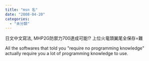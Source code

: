 ```yaml
---
title: "msn 名"
date: "2008-04-20"
categories: 
  - "未分類"
---
```


日文中文寫法, MHP2G防禦力700達成可能!? 上位火竜頭翼尾全保存=難

All the softwares that told you "require no programming knowledge" actually require you a lot of programming knowledge to use.
